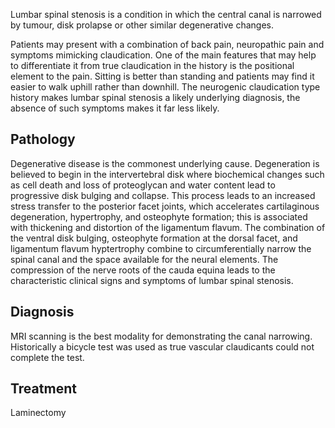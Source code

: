 Lumbar spinal stenosis is a condition in which the central canal is narrowed by tumour, disk prolapse or other similar degenerative changes.   
  
Patients may present with a combination of back pain, neuropathic pain and symptoms mimicking claudication. One of the main features that may help to differentiate it from true claudication in the history is the positional element to the pain. Sitting is better than standing and patients may find it easier to walk uphill rather than downhill. The neurogenic claudication type history makes lumbar spinal stenosis a likely underlying diagnosis, the absence of such symptoms makes it far less likely.   
  
Pathology
---------

  
Degenerative disease is the commonest underlying cause. Degeneration is believed to begin in the intervertebral disk where biochemical changes such as cell death and loss of proteoglycan and water content lead to progressive disk bulging and collapse. This process leads to an increased stress transfer to the posterior facet joints, which accelerates cartilaginous degeneration, hypertrophy, and osteophyte formation; this is associated with thickening and distortion of the ligamentum flavum. The combination of the ventral disk bulging, osteophyte formation at the dorsal facet, and ligamentum flavum hyptertrophy combine to circumferentially narrow the spinal canal and the space available for the neural elements. The compression of the nerve roots of the cauda equina leads to the characteristic clinical signs and symptoms of lumbar spinal stenosis.  
  
Diagnosis
---------

  
MRI scanning is the best modality for demonstrating the canal narrowing. Historically a bicycle test was used as true vascular claudicants could not complete the test.  
  
Treatment
---------

  
Laminectomy